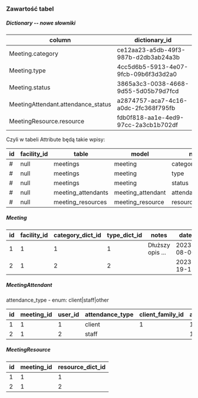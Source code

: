 ### Zawartość tabel

##### Dictionary -- nowe słowniki

| column                             | dictionary_id                        |
|------------------------------------|--------------------------------------|
| Meeting.category                   | ce12aa23-a5db-49f3-987b-d2db3ab24a3b |
| Meeting.type                       | 4cc5d6b5-5913-4e07-9fcb-09b6f3d3d2a0 |
| Meeting.status                     | 3865a3c3-0038-4668-9d55-5d05b79d7fcd |
| MeetingAttendant.attendance_status | a2874757-aca7-4c16-a0dc-2fc368f795fb |
| MeetingResource.resource           | fdb0f818-aa1e-4ed9-97cc-2a3cb1b702df |

Czyli w tabeli Attribute będą takie wpisy:

| id | facility_id | table              | model             | name              | api_name                  | type | dictionary_id | default_order | is_multi_value | requirement_level |
|----|-------------|--------------------|-------------------|-------------------|---------------------------|------|---------------|---------------|----------------|-------------------|
| #  | null        | meetings           | meeting           | category          | category_dict_id          | dict | ce1...a3b     | 1             | null           | required          |
| #  | null        | meetings           | meeting           | type              | type_dict_id              | dict | 4cc...2a0     | 1             | null           | required          |
| #  | null        | meetings           | meeting           | status            | status_dict_id            | dict | 386...fcd     | 1             | null           | required          |
| #  | null        | meeting_attendants | meeting_attendant | attendance_status | attendance_status_dict_id | dict | a28...5fb     | 1             | null           | optional          |
| #  | null        | meeting_resources  | meeting_resource  | resource          | resource_dict_id          | dict | fdb...2df     | 1             | null           | required          |

##### Meeting

| id | facility_id | category_dict_id | type_dict_id | notes            | date       | start_dayminute | duration_minutes | status_dict_id | created_by |
|----|-------------|------------------|--------------|------------------|------------|-----------------|------------------|----------------|------------|
| 1  | 1           | 1                | 1            | Dłuższy opis ... | 2023-08-06 | 600 (10:00)     | 60               | 1              | 3          |
| 2  | 1           | 2                | 2            |                  | 2023-19-15 | 700 (11:40)     | 150              | 2              | 3          |

##### MeetingAttendant

attendance_type - enum: client|staff|other

| id | meeting_id | user_id | attendance_type | client_family_id | attendance_status_dict_id |
|----|------------|---------|-----------------|------------------|---------------------------|
| 1  | 1          | 1       | client          | 1                | 10                        |
| 2  | 1          | 2       | staff           |                  | 12                        |

##### MeetingResource

| id | meeting_id | resource_dict_id |
|----|------------|------------------|
| 1  | 1          | 1                |
| 2  | 1          | 2                |
